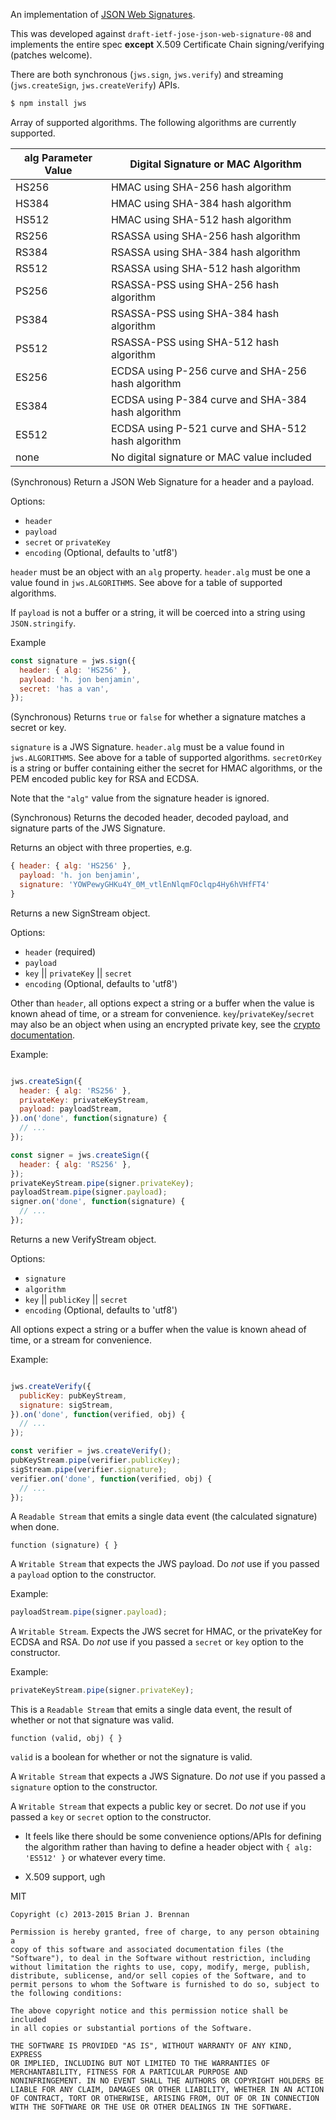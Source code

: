 
An implementation of [JSON Web Signatures](http://self-issued.info/docs/draft-ietf-jose-json-web-signature.html).

This was developed against `draft-ietf-jose-json-web-signature-08` and
implements the entire spec **except** X.509 Certificate Chain
signing/verifying (patches welcome).

There are both synchronous (`jws.sign`, `jws.verify`) and streaming
(`jws.createSign`, `jws.createVerify`) APIs.


```bash
$ npm install jws
```



Array of supported algorithms. The following algorithms are currently supported.

alg Parameter Value | Digital Signature or MAC Algorithm
----------------|----------------------------
HS256 | HMAC using SHA-256 hash algorithm
HS384 | HMAC using SHA-384 hash algorithm
HS512 | HMAC using SHA-512 hash algorithm
RS256 | RSASSA using SHA-256 hash algorithm
RS384 | RSASSA using SHA-384 hash algorithm
RS512 | RSASSA using SHA-512 hash algorithm
PS256 | RSASSA-PSS using SHA-256 hash algorithm
PS384 | RSASSA-PSS using SHA-384 hash algorithm
PS512 | RSASSA-PSS using SHA-512 hash algorithm
ES256 | ECDSA using P-256 curve and SHA-256 hash algorithm
ES384 | ECDSA using P-384 curve and SHA-384 hash algorithm
ES512 | ECDSA using P-521 curve and SHA-512 hash algorithm
none | No digital signature or MAC value included


(Synchronous) Return a JSON Web Signature for a header and a payload.

Options:

* `header`
* `payload`
* `secret` or `privateKey`
* `encoding` (Optional, defaults to 'utf8')

`header` must be an object with an `alg` property. `header.alg` must be
one a value found in `jws.ALGORITHMS`. See above for a table of
supported algorithms.

If `payload` is not a buffer or a string, it will be coerced into a string
using `JSON.stringify`.

Example

```js
const signature = jws.sign({
  header: { alg: 'HS256' },
  payload: 'h. jon benjamin',
  secret: 'has a van',
});
```


(Synchronous) Returns `true` or `false` for whether a signature matches a
secret or key.

`signature` is a JWS Signature. `header.alg` must be a value found in `jws.ALGORITHMS`.
See above for a table of supported algorithms. `secretOrKey` is a string or
buffer containing either the secret for HMAC algorithms, or the PEM
encoded public key for RSA and ECDSA.

Note that the `"alg"` value from the signature header is ignored.



(Synchronous) Returns the decoded header, decoded payload, and signature
parts of the JWS Signature.

Returns an object with three properties, e.g.
```js
{ header: { alg: 'HS256' },
  payload: 'h. jon benjamin',
  signature: 'YOWPewyGHKu4Y_0M_vtlEnNlqmFOclqp4Hy6hVHfFT4'
}
```


Returns a new SignStream object.

Options:

* `header` (required)
* `payload`
* `key` || `privateKey` || `secret`
* `encoding` (Optional, defaults to 'utf8')

Other than `header`, all options expect a string or a buffer when the
value is known ahead of time, or a stream for convenience.
`key`/`privateKey`/`secret` may also be an object when using an encrypted
private key, see the [crypto documentation][encrypted-key-docs].

Example:

```js

jws.createSign({
  header: { alg: 'RS256' },
  privateKey: privateKeyStream,
  payload: payloadStream,
}).on('done', function(signature) {
  // ...
});

const signer = jws.createSign({
  header: { alg: 'RS256' },
});
privateKeyStream.pipe(signer.privateKey);
payloadStream.pipe(signer.payload);
signer.on('done', function(signature) {
  // ...
});
```


Returns a new VerifyStream object.

Options:

* `signature`
* `algorithm`
* `key` || `publicKey` || `secret`
* `encoding` (Optional, defaults to 'utf8')

All options expect a string or a buffer when the value is known ahead of
time, or a stream for convenience.

Example:

```js

jws.createVerify({
  publicKey: pubKeyStream,
  signature: sigStream,
}).on('done', function(verified, obj) {
  // ...
});

const verifier = jws.createVerify();
pubKeyStream.pipe(verifier.publicKey);
sigStream.pipe(verifier.signature);
verifier.on('done', function(verified, obj) {
  // ...
});
```


A `Readable Stream` that emits a single data event (the calculated
signature) when done.

`function (signature) { }`


A `Writable Stream` that expects the JWS payload. Do *not* use if you
passed a `payload` option to the constructor.

Example:

```js
payloadStream.pipe(signer.payload);
```


A `Writable Stream`. Expects the JWS secret for HMAC, or the privateKey
for ECDSA and RSA. Do *not* use if you passed a `secret` or `key` option
to the constructor.

Example:

```js
privateKeyStream.pipe(signer.privateKey);
```


This is a `Readable Stream` that emits a single data event, the result
of whether or not that signature was valid.

`function (valid, obj) { }`

`valid` is a boolean for whether or not the signature is valid.


A `Writable Stream` that expects a JWS Signature. Do *not* use if you
passed a `signature` option to the constructor.


A `Writable Stream` that expects a public key or secret. Do *not* use if you
passed a `key` or `secret` option to the constructor.


* It feels like there should be some convenience options/APIs for
  defining the algorithm rather than having to define a header object
  with `{ alg: 'ES512' }` or whatever every time.

* X.509 support, ugh


MIT

```
Copyright (c) 2013-2015 Brian J. Brennan

Permission is hereby granted, free of charge, to any person obtaining a
copy of this software and associated documentation files (the
"Software"), to deal in the Software without restriction, including
without limitation the rights to use, copy, modify, merge, publish,
distribute, sublicense, and/or sell copies of the Software, and to
permit persons to whom the Software is furnished to do so, subject to
the following conditions:

The above copyright notice and this permission notice shall be included
in all copies or substantial portions of the Software.

THE SOFTWARE IS PROVIDED "AS IS", WITHOUT WARRANTY OF ANY KIND, EXPRESS
OR IMPLIED, INCLUDING BUT NOT LIMITED TO THE WARRANTIES OF
MERCHANTABILITY, FITNESS FOR A PARTICULAR PURPOSE AND
NONINFRINGEMENT. IN NO EVENT SHALL THE AUTHORS OR COPYRIGHT HOLDERS BE
LIABLE FOR ANY CLAIM, DAMAGES OR OTHER LIABILITY, WHETHER IN AN ACTION
OF CONTRACT, TORT OR OTHERWISE, ARISING FROM, OUT OF OR IN CONNECTION
WITH THE SOFTWARE OR THE USE OR OTHER DEALINGS IN THE SOFTWARE.
```

[encrypted-key-docs]: https://nodejs.org/api/crypto.html#crypto_sign_sign_private_key_output_format
